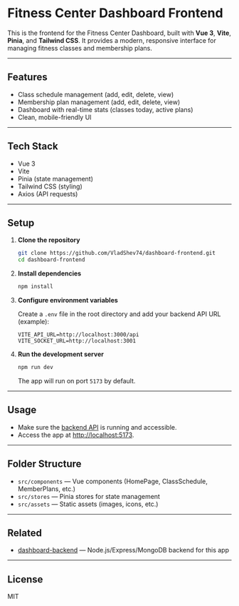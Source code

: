 # Fitness Center Dashboard Frontend

This is the frontend for the Fitness Center Dashboard, built with **Vue 3**, **Vite**, **Pinia**, and **Tailwind CSS**.
It provides a modern, responsive interface for managing fitness classes and membership plans.

---

## Features

- Class schedule management (add, edit, delete, view)
- Membership plan management (add, edit, delete, view)
- Dashboard with real-time stats (classes today, active plans)
- Clean, mobile-friendly UI

---

## Tech Stack

- Vue 3
- Vite
- Pinia (state management)
- Tailwind CSS (styling)
- Axios (API requests)

---

## Setup

1. **Clone the repository**
   ```bash
   git clone https://github.com/VladShev74/dashboard-frontend.git
   cd dashboard-frontend
   ```

2. **Install dependencies**
   ```bash
   npm install
   ```

3. **Configure environment variables**

   Create a `.env` file in the root directory and add your backend API URL (example):
   ```
   VITE_API_URL=http://localhost:3000/api
   VITE_SOCKET_URL=http://localhost:3001
   ```

4. **Run the development server**
   ```bash
   npm run dev
   ```

   The app will run on port `5173` by default.

---

## Usage

- Make sure the [backend API](https://github.com/VladShev74/dashboard-backend) is running and accessible.
- Access the app at [http://localhost:5173](http://localhost:5173).

---

## Folder Structure

- `src/components` — Vue components (HomePage, ClassSchedule, MemberPlans, etc.)
- `src/stores` — Pinia stores for state management
- `src/assets` — Static assets (images, icons, etc.)

---

## Related

- [dashboard-backend](https://github.com/VladShev74/dashboard-backend) — Node.js/Express/MongoDB backend for this app

---

## License

MIT
